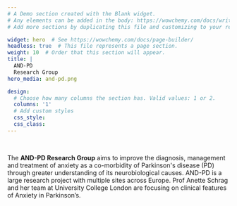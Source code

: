 ```yaml
---
# A Demo section created with the Blank widget.
# Any elements can be added in the body: https://wowchemy.com/docs/writing-markdown-latex/
# Add more sections by duplicating this file and customizing to your requirements.

widget: hero  # See https://wowchemy.com/docs/page-builder/
headless: true  # This file represents a page section.
weight: 10  # Order that this section will appear.
title: |
  AND-PD  
  Research Group
hero_media: and-pd.png 

design:
  # Choose how many columns the section has. Valid values: 1 or 2.
  columns: '1'
  # Add custom styles
  css_style:
  css_class:
---
```


<br>

The **AND-PD Research Group** aims to improve the diagnosis, management and treatment of anxiety as a co-morbidity of Parkinson's disease (PD) through greater understanding of its neurobiological causes. AND-PD is a large research project with multiple sites across Europe. Prof Anette Schrag and her team at University College London are focusing on clinical features of Anxiety in Parkinson’s.